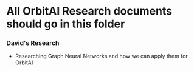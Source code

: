 # All OrbitAI Research documents should go in this folder

### David's Research
* Researching Graph Neural Networks and how we can apply them for OrbitAI
